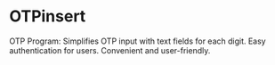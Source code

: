 # OTPinsert
OTP Program: Simplifies OTP input with text fields for each digit. Easy authentication for users. Convenient and user-friendly.
